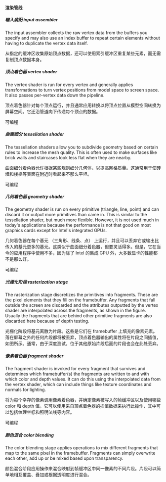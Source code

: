 

#### 渲染管线


##### 输入装配 input assembler

The input assembler collects the raw vertex data from the buffers you specify and may also use an index buffer to repeat certain elements without having to duplicate the vertex data itself.

从指定的缓冲区收集原始顶点数据，还可以使用索引缓冲区重复某些元素，而无需复制顶点数据本身。

##### 顶点着色器 vertex shader

The vertex shader is run for every vertex and generally applies transformations to turn vertex positions from model space to screen space. It also passes per-vertex data down the pipeline.

顶点着色器针对每个顶点运行，并且通常应用转换以将顶点位置从模型空间转换为屏幕空间。它还沿管道向下传递每个顶点的数据。

可编程

##### 曲面细分 tessellation shader

The tessellation shaders allow you to subdivide geometry based on certain rules to increase the mesh quality. This is often used to make surfaces like brick walls and staircases look less flat when they are nearby.

曲面细分着色器允许根据某些规则细分几何体，以提高网格质量。这通常用于使砖墙和楼梯等表面在附近时看起来不那么平坦。

可编程

##### 几何着色器 geometry shader

The geometry shader is run on every primitive (triangle, line, point) and can discard it or output more primitives than came in. This is similar to the tessellation shader, but much more flexible. However, it is not used much in today's applications because the performance is not that good on most graphics cards except for Intel's integrated GPUs.

几何着色器在每个基元 （三角形、线条、点） 上运行，并且可以丢弃它或输出比传入的基元更多的基元。这类似于曲面细分着色器，但要灵活得多。但是，它在当今的应用程序中使用不多，因为除了 Intel 的集成 GPU 外，大多数显卡的性能都不是那么好。

可编程

##### 光栅化阶段 rasterization stage

The rasterization stage discretizes the primitives into fragments. These are the pixel elements that they fill on the framebuffer. Any fragments that fall outside the screen are discarded and the attributes outputted by the vertex shader are interpolated across the fragments, as shown in the figure. Usually the fragments that are behind other primitive fragments are also discarded here because of depth testing.

光栅化阶段将基元离散为片段。这些是它们在 framebuffer 上填充的像素元素。落在屏幕之外的任何片段都将被丢弃，顶点着色器输出的属性将在片段之间插值，如图所示。通常，由于深度测试，位于其他原始片段后面的片段也会在此处丢弃。

##### 像素着色器 fragment shader

The fragment shader is invoked for every fragment that survives and determines which framebuffer(s) the fragments are written to and with which color and depth values. It can do this using the interpolated data from the vertex shader, which can include things like texture coordinates and normals for lighting.

将为每个幸存的像素调用像素着色器，并确定像素被写入的帧缓冲区以及使用哪些 color 和 depth 值。它可以使用来自顶点着色器的插值数据来执行此操作，其中可以包括纹理坐标和照明法线等内容。

可编程

##### 颜色混合 color blending

The color blending stage applies operations to mix different fragments that map to the same pixel in the framebuffer. Fragments can simply overwrite each other, add up or be mixed based upon transparency.

颜色混合阶段应用操作来混合映射到帧缓冲区中同一像素的不同片段。片段可以简单地相互覆盖、叠加或根据透明度进行混合。


